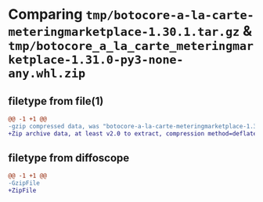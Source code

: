 # Comparing `tmp/botocore-a-la-carte-meteringmarketplace-1.30.1.tar.gz` & `tmp/botocore_a_la_carte_meteringmarketplace-1.31.0-py3-none-any.whl.zip`

## filetype from file(1)

```diff
@@ -1 +1 @@
-gzip compressed data, was "botocore-a-la-carte-meteringmarketplace-1.30.1.tar", last modified: Thu Jul  6 01:45:22 2023, max compression
+Zip archive data, at least v2.0 to extract, compression method=deflate
```

## filetype from diffoscope

```diff
@@ -1 +1 @@
-GzipFile
+ZipFile
```

